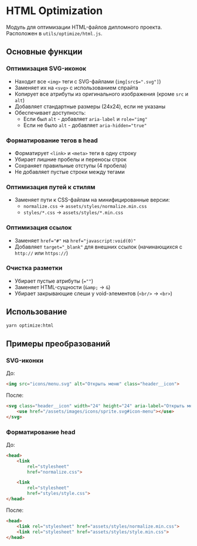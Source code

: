 # HTML Optimization

Модуль для оптимизации HTML-файлов дипломного проекта. Расположен в `utils/optimize/html.js`.

## Основные функции

### Оптимизация SVG-иконок
- Находит все `<img>` теги с SVG-файлами (`img[src$=".svg"]`)
- Заменяет их на `<svg>` с использованием спрайта
- Копирует все атрибуты из оригинального изображения (кроме `src` и `alt`)
- Добавляет стандартные размеры (24x24), если не указаны
- Обеспечивает доступность:
  - Если был `alt` - добавляет `aria-label` и `role="img"`
  - Если не было `alt` - добавляет `aria-hidden="true"`

### Форматирование тегов в head
- Форматирует `<link>` и `<meta>` теги в одну строку
- Убирает лишние пробелы и переносы строк
- Сохраняет правильные отступы (4 пробела)
- Не добавляет пустые строки между тегами

### Оптимизация путей к стилям
- Заменяет пути к CSS-файлам на минифицированные версии:
  - `normalize.css` → `assets/styles/normalize.min.css`
  - `styles/*.css` → `assets/styles/*.min.css`

### Оптимизация ссылок
- Заменяет `href="#"` на `href="javascript:void(0)"`
- Добавляет `target="_blank"` для внешних ссылок (начинающихся с `http://` или `https://`)

### Очистка разметки
- Убирает пустые атрибуты (`=""`)
- Заменяет HTML-сущности (`&amp;` → `&`)
- Убирает закрывающие слеши у void-элементов (`<br/>` → `<br>`)

## Использование

```bash
yarn optimize:html
```

## Примеры преобразований

### SVG-иконки
До:
```html
<img src="icons/menu.svg" alt="Открыть меню" class="header__icon">
```
После:
```html
<svg class="header__icon" width="24" height="24" aria-label="Открыть меню" role="img">
    <use href="/assets/images/icons/sprite.svg#icon-menu"></use>
</svg>
```

### Форматирование head
До:
```html
<head>
    <link 
        rel="stylesheet" 
        href="normalize.css">

    <link 
        rel="stylesheet" 
        href="styles/style.css">
</head>
```
После:
```html
<head>
    <link rel="stylesheet" href="assets/styles/normalize.min.css">
    <link rel="stylesheet" href="assets/styles/style.min.css">
</head>
``` 